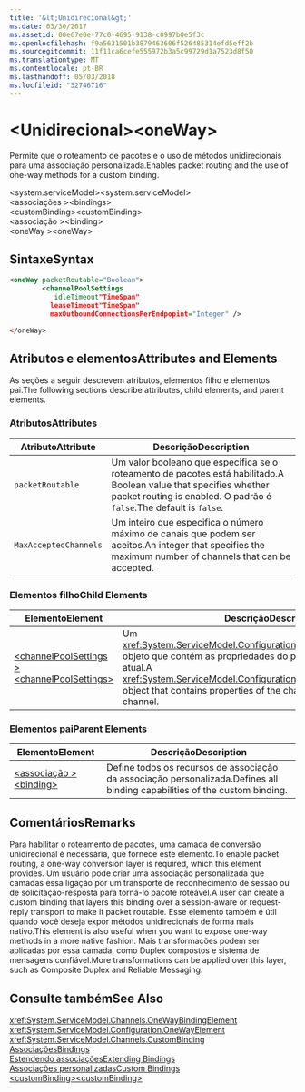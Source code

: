 ```yaml
---
title: '&lt;Unidirecional&gt;'
ms.date: 03/30/2017
ms.assetid: 00e67e0e-77c0-4695-9138-c0997b0e5f3c
ms.openlocfilehash: f9a5631501b3879463606f526485314efd5eff2b
ms.sourcegitcommit: 11f11ca6cefe555972b3a5c99729d1a7523d8f50
ms.translationtype: MT
ms.contentlocale: pt-BR
ms.lasthandoff: 05/03/2018
ms.locfileid: "32746716"
---
```

# <a name="ltonewaygt"></a><span data-ttu-id="c11ba-102">&lt;Unidirecional&gt;</span><span class="sxs-lookup"><span data-stu-id="c11ba-102">&lt;oneWay&gt;</span></span>
<span data-ttu-id="c11ba-103">Permite que o roteamento de pacotes e o uso de métodos unidirecionais para uma associação personalizada.</span><span class="sxs-lookup"><span data-stu-id="c11ba-103">Enables packet routing and the use of one-way methods for a custom binding.</span></span>  
  
 <span data-ttu-id="c11ba-104">\<system.serviceModel></span><span class="sxs-lookup"><span data-stu-id="c11ba-104">\<system.serviceModel></span></span>  
<span data-ttu-id="c11ba-105">\<associações ></span><span class="sxs-lookup"><span data-stu-id="c11ba-105">\<bindings></span></span>  
<span data-ttu-id="c11ba-106">\<customBinding></span><span class="sxs-lookup"><span data-stu-id="c11ba-106">\<customBinding></span></span>  
<span data-ttu-id="c11ba-107">\<associação ></span><span class="sxs-lookup"><span data-stu-id="c11ba-107">\<binding></span></span>  
<span data-ttu-id="c11ba-108">\<oneWay ></span><span class="sxs-lookup"><span data-stu-id="c11ba-108">\<oneWay></span></span>  
  
## <a name="syntax"></a><span data-ttu-id="c11ba-109">Sintaxe</span><span class="sxs-lookup"><span data-stu-id="c11ba-109">Syntax</span></span>  
  
```xml  
<oneWay packetRoutable="Boolean">  
        <channelPoolSettings  
           idleTimeout"TimeSpan"  
          leaseTimeout"TimeSpan"  
          maxOutboundConnectionsPerEndpopint="Integer" />  
```  
  
```xml  
</oneWay>  
```  
  
## <a name="attributes-and-elements"></a><span data-ttu-id="c11ba-110">Atributos e elementos</span><span class="sxs-lookup"><span data-stu-id="c11ba-110">Attributes and Elements</span></span>  
 <span data-ttu-id="c11ba-111">As seções a seguir descrevem atributos, elementos filho e elementos pai.</span><span class="sxs-lookup"><span data-stu-id="c11ba-111">The following sections describe attributes, child elements, and parent elements.</span></span>  
  
### <a name="attributes"></a><span data-ttu-id="c11ba-112">Atributos</span><span class="sxs-lookup"><span data-stu-id="c11ba-112">Attributes</span></span>  
  
|<span data-ttu-id="c11ba-113">Atributo</span><span class="sxs-lookup"><span data-stu-id="c11ba-113">Attribute</span></span>|<span data-ttu-id="c11ba-114">Descrição</span><span class="sxs-lookup"><span data-stu-id="c11ba-114">Description</span></span>|  
|---------------|-----------------|  
|`packetRoutable`|<span data-ttu-id="c11ba-115">Um valor booleano que especifica se o roteamento de pacotes está habilitado.</span><span class="sxs-lookup"><span data-stu-id="c11ba-115">A Boolean value that specifies whether packet routing is enabled.</span></span> <span data-ttu-id="c11ba-116">O padrão é `false`.</span><span class="sxs-lookup"><span data-stu-id="c11ba-116">The default is `false`.</span></span>|  
|`MaxAcceptedChannels`|<span data-ttu-id="c11ba-117">Um inteiro que especifica o número máximo de canais que podem ser aceitos.</span><span class="sxs-lookup"><span data-stu-id="c11ba-117">An integer that specifies the maximum number of channels that can be accepted.</span></span>|  
  
### <a name="child-elements"></a><span data-ttu-id="c11ba-118">Elementos filho</span><span class="sxs-lookup"><span data-stu-id="c11ba-118">Child Elements</span></span>  
  
|<span data-ttu-id="c11ba-119">Elemento</span><span class="sxs-lookup"><span data-stu-id="c11ba-119">Element</span></span>|<span data-ttu-id="c11ba-120">Descrição</span><span class="sxs-lookup"><span data-stu-id="c11ba-120">Description</span></span>|  
|-------------|-----------------|  
|[<span data-ttu-id="c11ba-121">\<channelPoolSettings ></span><span class="sxs-lookup"><span data-stu-id="c11ba-121">\<channelPoolSettings></span></span>](../../../../../docs/framework/configure-apps/file-schema/wcf/channelpoolsettings.md)|<span data-ttu-id="c11ba-122">Um <xref:System.ServiceModel.Configuration.ChannelPoolSettingsElement> objeto que contém as propriedades do pool de canal para o canal atual.</span><span class="sxs-lookup"><span data-stu-id="c11ba-122">A <xref:System.ServiceModel.Configuration.ChannelPoolSettingsElement> object that contains properties of the channel pool for the current channel.</span></span>|  
  
### <a name="parent-elements"></a><span data-ttu-id="c11ba-123">Elementos pai</span><span class="sxs-lookup"><span data-stu-id="c11ba-123">Parent Elements</span></span>  
  
|<span data-ttu-id="c11ba-124">Elemento</span><span class="sxs-lookup"><span data-stu-id="c11ba-124">Element</span></span>|<span data-ttu-id="c11ba-125">Descrição</span><span class="sxs-lookup"><span data-stu-id="c11ba-125">Description</span></span>|  
|-------------|-----------------|  
|[<span data-ttu-id="c11ba-126">\<associação ></span><span class="sxs-lookup"><span data-stu-id="c11ba-126">\<binding></span></span>](../../../../../docs/framework/misc/binding.md)|<span data-ttu-id="c11ba-127">Define todos os recursos de associação da associação personalizada.</span><span class="sxs-lookup"><span data-stu-id="c11ba-127">Defines all binding capabilities of the custom binding.</span></span>|  
  
## <a name="remarks"></a><span data-ttu-id="c11ba-128">Comentários</span><span class="sxs-lookup"><span data-stu-id="c11ba-128">Remarks</span></span>  
 <span data-ttu-id="c11ba-129">Para habilitar o roteamento de pacotes, uma camada de conversão unidirecional é necessária, que fornece este elemento.</span><span class="sxs-lookup"><span data-stu-id="c11ba-129">To enable packet routing, a one-way conversion layer is required, which this element provides.</span></span> <span data-ttu-id="c11ba-130">Um usuário pode criar uma associação personalizada que camadas essa ligação por um transporte de reconhecimento de sessão ou de solicitação-resposta para torná-lo pacote roteável.</span><span class="sxs-lookup"><span data-stu-id="c11ba-130">A user can create a custom binding that layers this binding over a session-aware or request-reply transport to make it packet routable.</span></span> <span data-ttu-id="c11ba-131">Esse elemento também é útil quando você deseja expor métodos unidirecionais de forma mais nativo.</span><span class="sxs-lookup"><span data-stu-id="c11ba-131">This element is also useful when you want to expose one-way methods in a more native fashion.</span></span> <span data-ttu-id="c11ba-132">Mais transformações podem ser aplicadas por essa camada, como Duplex compostos e sistema de mensagens confiável.</span><span class="sxs-lookup"><span data-stu-id="c11ba-132">More transformations can be applied over this layer, such as Composite Duplex and Reliable Messaging.</span></span>  
  
## <a name="see-also"></a><span data-ttu-id="c11ba-133">Consulte também</span><span class="sxs-lookup"><span data-stu-id="c11ba-133">See Also</span></span>  
 <xref:System.ServiceModel.Channels.OneWayBindingElement>  
 <xref:System.ServiceModel.Configuration.OneWayElement>  
 <xref:System.ServiceModel.Channels.CustomBinding>  
 [<span data-ttu-id="c11ba-134">Associações</span><span class="sxs-lookup"><span data-stu-id="c11ba-134">Bindings</span></span>](../../../../../docs/framework/wcf/bindings.md)  
 [<span data-ttu-id="c11ba-135">Estendendo associações</span><span class="sxs-lookup"><span data-stu-id="c11ba-135">Extending Bindings</span></span>](../../../../../docs/framework/wcf/extending/extending-bindings.md)  
 [<span data-ttu-id="c11ba-136">Associações personalizadas</span><span class="sxs-lookup"><span data-stu-id="c11ba-136">Custom Bindings</span></span>](../../../../../docs/framework/wcf/extending/custom-bindings.md)  
 [<span data-ttu-id="c11ba-137">\<customBinding></span><span class="sxs-lookup"><span data-stu-id="c11ba-137">\<customBinding></span></span>](../../../../../docs/framework/configure-apps/file-schema/wcf/custombinding.md)
